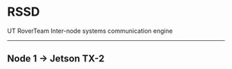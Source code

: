 # RSSD
UT RoverTeam Inter-node systems communication engine
_________________________________________________
## Node 1 -> Jetson TX-2

